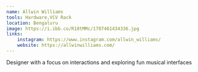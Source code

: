 ```yaml
---
name: Allwin Williams
tools: Hardware,VCV Rack
location: Bengaluru
image: https://i.ibb.co/R18tMMc/1707461434336.jpg
links:
    instagram: https://www.instagram.com/allwin_williams/
    website: https://allwinwilliams.com/
---
```


Designer with a focus on interactions and exploring fun musical interfaces

